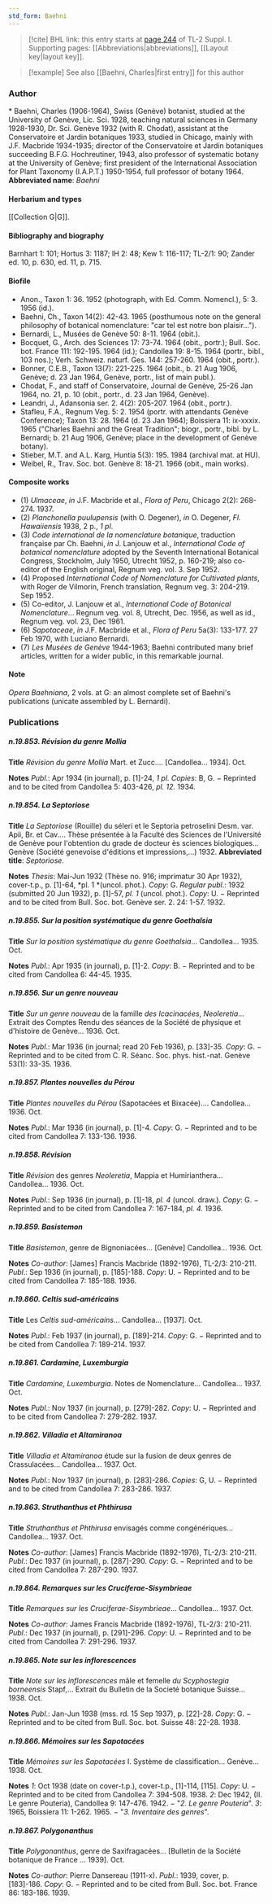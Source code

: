 ```yaml
---
std_form: Baehni
---
```


> [!cite] BHL link: this entry starts at [page 244](https://www.biodiversitylibrary.org/page/33264971) of TL-2 Suppl. I.
> Supporting pages: [[Abbreviations|abbreviations]], [[Layout key|layout key]].

> [!example] See also [[Baehni, Charles|first entry]] for this author

### Author

\* Baehni, Charles (1906-1964), Swiss (Genève) botanist, studied at the University of Genève, Lic. Sci. 1928, teaching natural sciences in Germany 1928-1930, Dr. Sci. Genève 1932 (with R. Chodat), assistant at the Conservatoire et Jardin botaniques 1933, studied in Chicago, mainly with J.F. Macbride 1934-1935; director of the Conservatoire et Jardin botaniques succeeding B.F.G. Hochreutiner, 1943, also professor of systematic botany at the University of Genève; first president of the International Association for Plant Taxonomy (I.A.P.T.) 1950-1954, full professor of botany 1964. 
**Abbreviated name**: *Baehni*

#### Herbarium and types

[[Collection G|G]].

#### Bibliography and biography

Barnhart 1: 101; Hortus 3: 1187; IH 2: 48; Kew 1: 116-117; TL-2/1: 90; Zander ed. 10, p. 630, ed. 11, p. 715.

#### Biofile

- Anon., Taxon 1: 36. 1952 (photograph, with Ed. Comm. Nomencl.), 5: 3. 1956 (id.).
- Baehni, Ch., Taxon 14(2): 42-43. 1965 (posthumous note on the general philosophy of botanical nomenclature: "car tel est notre bon plaisir...").
- Bernardi, L., Musées de Genève 50: 8-11. 1964 (obit.).
- Bocquet, G., Arch. des Sciences 17: 73-74. 1964 (obit., portr.); Bull. Soc. bot. France 111: 192-195. 1964 (id.); Candollea 19: 8-15. 1964 (portr., bibl., 103 nos.); Verh. Schweiz. naturf. Ges. 144: 257-260. 1964 (obit., portr.).
- Bonner, C.E.B., Taxon 13(7): 221-225. 1964 (obit., b. 21 Aug 1906, Genève; d. 23 Jan 1964, Genève, portr., list of main publ.).
- Chodat, F., and staff of Conservatoire, Journal de Genève, 25-26 Jan 1964, no. 21, p. 10 (obit., portr., d. 23 Jan 1964, Genève).
- Leandri, J., Adansonia ser. 2. 4(2): 205-207. 1964 (obit., portr.).
- Stafleu, F.A., Regnum Veg. 5: 2. 1954 (portr. with attendants Genève Conference); Taxon 13: 28. 1964 (d. 23 Jan 1964); Boissiera 11: ix-xxxix. 1965 ("Charles Baehni and the Great Tradition"; biogr., portr., bibl. by L. Bernardi; b. 21 Aug 1906, Genève; place in the development of Genève botany).
- Stieber, M.T. and A.L. Karg, Huntia 5(3): 195. 1984 (archival mat. at HU).
- Weibel, R., Trav. Soc. bot. Genève 8: 18-21. 1966 (obit., main works).

#### Composite works

- (1) *Ulmaceae*, *in* J.F. Macbride et al., *Flora of Peru*, Chicago 2(2): 268-274. 1937.
- (2) *Planchonella puulupensis* (with O. Degener), *in* O. Degener, *Fl. Hawaiiensis* 1938, 2 p., *1 pl*.
- (3) *Code international de la nomenclature botanique*, traduction française par Ch. Baehni, *in* J. Lanjouw et al., *International Code of botanical nomenclature* adopted by the Seventh International Botanical Congress, Stockholm, July 1950, Utrecht 1952, p. 160-219; also co-editor of the English original, Regnum veg. vol. 3. Sep 1952.
- (4) Proposed *International Code of Nomenclature for Cultivated plants*, with Roger de Vilmorin, French translation, Regnum veg. 3: 204-219. Sep 1952.
- (5) Co-editor, J. Lanjouw et al., *International Code of Botanical Nomenclature*... Regnum veg. vol. 8, Utrecht, Dec. 1956, as well as id., Regnum veg. vol. 23, Dec 1961.
- (6) *Sapotaceae*, *in* J.F. Macbride et al., *Flora of Peru* 5a(3): 133-177. 27 Feb 1970, with Luciano Bernardi.
- (7) *Les Musées de Genève* 1944-1963; Baehni contributed many brief articles, written for a wider public, in this remarkable journal.

#### Note

*Opera Baehniana*, 2 vols. at G: an almost complete set of Baehni's publications (unicate assembled by L. Bernardi).

### Publications

##### n.19.853. Révision du genre Mollia

**Title**
*Révision du genre Mollia* Mart. et Zucc.... \[Candollea... 1934\]. Oct.

**Notes**
*Publ*.: Apr 1934 (in journal), p. \[1\]-24, *1 pl. Copies*: B, G. − Reprinted and to be cited from Candollea 5: 403-426, *pl. 12.* 1934.

##### n.19.854. La Septoriose

**Title**
*La Septoriose* (Rouille) du séleri et le Septoria petroselini Desm. var. Apii, Br. et Cav.... Thèse présentée à la Faculté des Sciences de l'Université de Genève pour l'obtention du grade de docteur ès sciences biologiques... Genève (Société genevoise d'éditions et impressions,...) 1932.
**Abbreviated title**: *Septoriose*.

**Notes**
*Thesis*: Mai-Jun 1932 (Thèse no. 916; imprimatur 30 Apr 1932), cover-t.p., p. \[1\]-64, *pl. 1 *(uncol. phot.). *Copy*: G.
*Regular publ*.: 1932 (submitted 20 Jun 1932), p. \[1\]-57, *pl. 1* (uncol. phot.). *Copy*: U. − Reprinted and to be cited from Bull. Soc. bot. Genève ser. 2. 24: 1-57. 1932.

##### n.19.855. Sur la position systématique du genre Goethalsia

**Title**
*Sur la position systématique du genre Goethalsia*... Candollea... 1935. Oct.

**Notes**
*Publ*.: Apr 1935 (in journal), p. \[1\]-2. *Copy*: B. − Reprinted and to be cited from Candollea 6: 44-45. 1935.

##### n.19.856. Sur un genre nouveau

**Title**
*Sur un genre nouveau* de la famille *des Icacinacées*, *Neoleretia*... Extrait des Comptes Rendu des séances de la Société de physique et d'histoire de Genève... 1936. Oct.

**Notes**
*Publ*.: Mar 1936 (in journal; read 20 Feb 1936), p. \[33\]-35. *Copy*: G. − Reprinted and to be cited from C. R. Séanc. Soc. phys. hist.-nat. Genève 53(1): 33-35. 1936.

##### n.19.857. Plantes nouvelles du Pérou

**Title**
*Plantes nouvelles du Pérou* (Sapotacées et Bixacée).... Candollea... 1936. Oct.

**Notes**
*Publ*.: Mar 1936 (in journal), p. \[1\]-4. *Copy*: G. − Reprinted and to be cited from Candollea 7: 133-136. 1936.

##### n.19.858. Révision

**Title**
*Révision* des genres *Neoleretia*, Mappia et Humirianthera... Candollea... 1936. Oct.

**Notes**
*Publ*.: Sep 1936 (in journal), p. \[1\]-18, *pl. 4* (uncol. draw.). *Copy*: G. − Reprinted and to be cited from Candollea 7: 167-184, *pl. 4.* 1936.

##### n.19.859. Basistemon

**Title**
*Basistemon*, genre de Bignoniacées... \[Genève\] Candollea... 1936. Oct.

**Notes**
*Co-author*: \[James\] Francis Macbride (1892-1976), TL-2/3: 210-211.
*Publ*.: Sep 1936 (in journal), p. \[185\]-188. *Copy*: U. − Reprinted and to be cited from Candollea 7: 185-188. 1936.

##### n.19.860. Celtis sud-américains

**Title**
Les *Celtis sud-américains*... Candollea... \[1937\]. Oct.

**Notes**
*Publ*.: Feb 1937 (in journal), p. \[189\]-214. *Copy*: G. − Reprinted and to be cited from Candollea 7: 189-214. 1937.

##### n.19.861. Cardamine, Luxemburgia

**Title**
*Cardamine, Luxemburgia*. Notes de Nomenclature... Candollea... 1937. Oct.

**Notes**
*Publ*.: Nov 1937 (in journal), p. \[279\]-282. *Copy*: U. − Reprinted and to be cited from Candollea 7: 279-282. 1937.

##### n.19.862. Villadia et Altamiranoa

**Title**
*Villadia et Altamiranoa* étude sur la fusion de deux genres de Crassulacées... Candollea... 1937. Oct.

**Notes**
*Publ*.: Nov 1937 (in journal), p. \[283\]-286. *Copies*: G, U. − Reprinted and to be cited from Candollea 7: 283-286. 1937.

##### n.19.863. Struthanthus et Phthirusa

**Title**
*Struthanthus et Phthirusa* envisagés comme congénériques... Candollea... 1937. Oct.

**Notes**
*Co-author*: \[James\] Francis Macbride (1892-1976), TL-2/3: 210-211.
*Publ*.: Dec 1937 (in journal), p. \[287\]-290. *Copy*: G. − Reprinted and to be cited from Candollea 7: 287-290. 1937.

##### n.19.864. Remarques sur les Cruciferae-Sisymbrieae

**Title**
*Remarques sur les Cruciferae-Sisymbrieae*... Candollea... 1937. Oct.

**Notes**
*Co-author*: James Francis Macbride (1892-1976), TL-2/3: 210-211.
*Publ*.: Dec 1937 (in journal), p. \[291\]-296. *Copy*: U. − Reprinted and to be cited from Candollea 7: 291-296. 1937.

##### n.19.865. Note sur les inflorescences

**Title**
*Note sur les inflorescences* mâle et femelle *du Scyphostegia borneensis* Stapf,... Extrait du Bulletin de la Societé botanique Suisse... 1938. Oct.

**Notes**
*Publ*.: Jan-Jun 1938 (mss. rd. 15 Sep 1937), p. \[22\]-28. *Copy*: G. − Reprinted and to be cited from Bull. Soc. bot. Suisse 48: 22-28. 1938.

##### n.19.866. Mémoires sur les Sapotacées

**Title**
*Mémoires sur les Sapotacées* I. Système de classification... Genève... 1938. Oct.

**Notes**
*1*: Oct 1938 (date on cover-t.p.), cover-t.p., \[1\]-114, \[115\]. *Copy*: U. − Reprinted and to be cited from Candollea 7: 394-508. 1938.
*2*: Dec 1942, (II. Le genre Pouteria), Candollea 9: 147-476. 1942. − "*2. Le genre Pouteria*".
*3*: 1965, Boissiera 11: 1-262. 1965. − "*3. Inventaire des genres*".

##### n.19.867. Polygonanthus

**Title**
*Polygonanthus*, genre de Saxifragacées... \[Bulletin de la Société botanique de France ... 1939\]. Oct.

**Notes**
*Co-author*: Pierre Dansereau (1911-x).
*Publ*.: 1939, cover, p. \[183\]-186. *Copy*: G. − Reprinted and to be cited from Bull. Soc. bot. France 86: 183-186. 1939.

